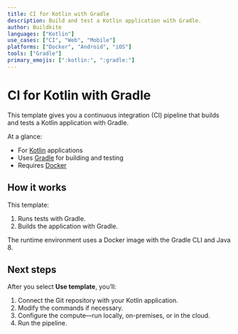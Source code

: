 ```yaml
---
title: CI for Kotlin with Gradle
description: Build and test a Kotlin application with Gradle.
author: Buildkite
languages: ["Kotlin"]
use_cases: ["CI", "Web", "Mobile"]
platforms: ["Docker", "Android", "iOS"]
tools: ["Gradle"]
primary_emojis: [":kotlin:", ":gradle:"]
---
```


# CI for Kotlin with Gradle

This template gives you a continuous integration (CI) pipeline that builds and tests a Kotlin application with Gradle.

At a glance:

- For [Kotlin](https://kotlinlang.org/) applications
- Uses [Gradle](https://gradle.org/) for building and testing
- Requires [Docker](https://docs.docker.com/get-docker/)

## How it works

This template:

1. Runs tests with Gradle.
2. Builds the application with Gradle.

The runtime environment uses a Docker image with the Gradle CLI and Java 8.

## Next steps

After you select **Use template**, you’ll:

1. Connect the Git repository with your Kotlin application.
2. Modify the commands if necessary.
3. Configure the compute—run locally, on-premises, or in the cloud.
4. Run the pipeline.
